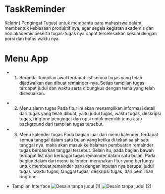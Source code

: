 # TaskReminder
Kelarin( Pengingat Tugas) untuk membantu para mahasiswa dalam membentuk kebiasaan produktif nya, agar segala kegiatan akademis dan non akademis beserta tugas-tugas nya dapat terselesaikan sesuai dengan porsi dan batas waktu nya.

# Menu App
- 1) Beranda
Tampilan awal terdapat list semua tugas yang telah dijadwalkan dan dibuat remainder-nya. 
Setiap tampilan tugas terdapat judul dan waktu serta dibungkus dengan tema yang telah disesuaikan.

* 2) Menu alarm tugas
Pada fitur ini akan menampilkan informasi detail dari tugas yang telah dibuat, yaitu judul tugas, waktu tugas, 
deskripsi tugas, ringtone pengingat dan opsi untuk memilih tema atau background dari tampilan tugas tersebut.

* 3) Menu kalender tugas
Pada bagian luar dari menu kalender, terdapat semua tanggal dalam satu bulan yang ketika di tekan salah satu tanggal nya,
maka akan masuk ke halaman pembuatan remainder tugas berdasrkan tanggal tersebut. Selain itu, pada bagian bawah terdapat
list dari berbagai tugas remainder dalam satu bulan.
Pada bagian dalam dari menu kalender, merupakan fitur yang berfungsi untuk membuat remainder baru dengan inputan nya berupa: 
judul tugas, waktu tugas, tanggal tugas, deskripsi tugas, dan pemilihan ringtone.

* Tampilan Interface
![Desain tanpa judul (1)](https://user-images.githubusercontent.com/100658838/217683866-92351a41-8c59-46c4-b47d-575a0ccfb9c7.png)
![Desain tanpa judul (2)](https://user-images.githubusercontent.com/100658838/217683872-bc88f29f-dc53-4a3a-a3f4-afda7b43f7ae.png)
